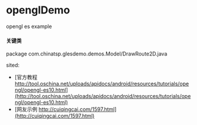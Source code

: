 # openglDemo
 opengl es example


#### 关键类
package com.chinatsp.glesdemo.demos.Model/DrawRoute2D.java



sited:

+ [官方教程 http://tool.oschina.net/uploads/apidocs/android/resources/tutorials/opengl/opengl-es10.html](http://tool.oschina.net/uploads/apidocs/android/resources/tutorials/opengl/opengl-es10.html)
+ [网友示例 http://cuiqingcai.com/1597.html](http://cuiqingcai.com/1597.html)
